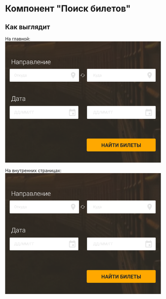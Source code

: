 # Компонент "Поиск билетов"

## Как выглядит

На главной:
![Компонент "Подписка на новости"](../../images/components/find-ticket-1.png)

На внутренних страницах:
![Компонент "Подписка на новости"](../../images/components/find-ticket-1.png)


